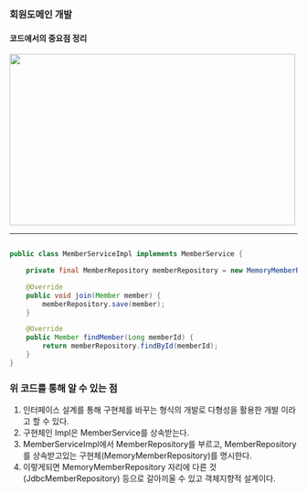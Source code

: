 ### 회원도메인 개발
#### 코드에서의 중요점 정리

<img src="https://user-images.githubusercontent.com/32288986/126177318-988089d3-2c22-4f2a-9903-832667eb2eae.png"  width="500" height="300">

----

``` java

public class MemberServiceImpl implements MemberService {

    private final MemberRepository memberRepository = new MemoryMemberRepository();

    @Override
    public void join(Member member) {
        memberRepository.save(member);
    }

    @Override
    public Member findMember(Long memberId) {
        return memberRepository.findById(memberId);
    }
}


```

### 위 코드를 통해 알 수 있는 점
1. 인터페이스 설계를 통해 구현체를 바꾸는 형식의 개발로 다형성을 활용한 개발 이라고 할 수 있다.
2. 구현체인 Impl은 MemberService를 상속받는다.
3. MemberServiceImpl에서 MemberRepository를 부르고, MemberRepository를 상속받고있는 구현체(MemoryMemberRepository)를 명시한다.
4. 이렇게되면 MemoryMemberRepository 자리에 다른 것(JdbcMemberRepository) 등으로 갈아끼울 수 있고 객체지향적 설계이다.
